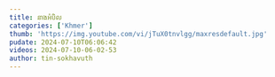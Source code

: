 ```yaml
---
title: នាងអំបិល
categories: ['Khmer']
thumb: 'https://img.youtube.com/vi/jTuX0tnvlgg/maxresdefault.jpg'
pudate: 2024-07-10T06:06:42
videos: 2024-07-10-06-02-53
author: tin-sokhavuth
---
```

